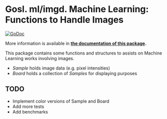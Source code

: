 # Gosl. ml/imgd. Machine Learning: Functions to Handle Images

[![GoDoc](https://pkg.go.dev/github.com/cpmech/gosl/ml/imgd?status.svg)](https://pkg.go.dev/github.com/cpmech/gosl/ml/imgd) 

More information is available in **[the documentation of this package](https://pkg.go.dev/github.com/cpmech/gosl/ml/imgd).**

This package contains some functions and structures to assists on Machine Learning works involving
images.

* _Sample_ holds image data (e.g. pixel intensities)
* _Board_ holds a collection of _Samples_ for displaying purposes

## TODO

* Implement color versions of Sample and Board
* Add more tests
* Add benchmarks
